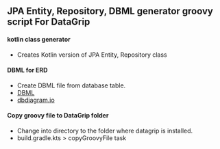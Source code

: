 ## JPA Entity, Repository, DBML generator groovy script For DataGrip

#### kotlin class generator
- Creates Kotlin version of JPA Entity, Repository class

#### DBML for ERD
- Create DBML file from database table.
- [DBML](https://www.dbml.org/home/#intro)
- [dbdiagram.io](https://dbdiagram.io/)

#### Copy groovy file to DataGrip folder
- Change into directory to the folder where datagrip is installed.
- build.gradle.kts > copyGroovyFile task
